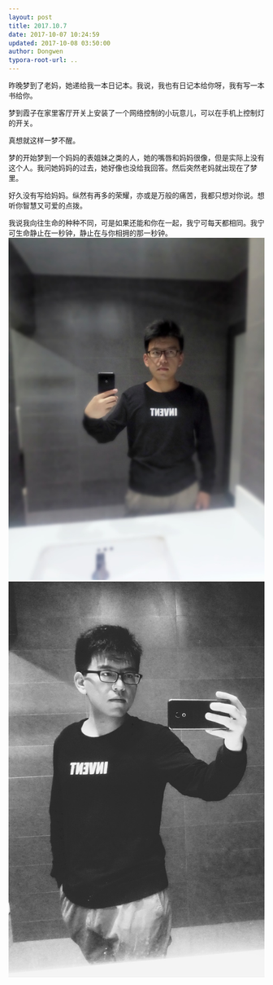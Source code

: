 ```yaml
---
layout: post
title: 2017.10.7
date: 2017-10-07 10:24:59
updated: 2017-10-08 03:50:00
author: Dongwen
typora-root-url: ..
---
```




昨晚梦到了老妈，她递给我一本日记本。我说，我也有日记本给你呀，我有写一本书给你。

梦到霞子在家里客厅开关上安装了一个网络控制的小玩意儿，可以在手机上控制灯的开关。

真想就这样一梦不醒。

梦的开始梦到一个妈妈的表姐妹之类的人，她的嘴唇和妈妈很像，但是实际上没有这个人。我问她妈妈的过去，她好像也没给我回答。然后突然老妈就出现在了梦里。

好久没有写给妈妈。纵然有再多的荣耀，亦或是万般的痛苦，我都只想对你说。想听你智慧又可爱的点拨。

我说我向往生命的种种不同，可是如果还能和你在一起，我宁可每天都相同。我宁可生命静止在一秒钟，静止在与你相拥的那一秒钟。  ![](/img/in-post/p45815361.jpg)
![](/img/in-post/p45815362.jpg)
